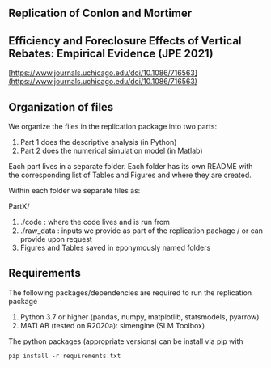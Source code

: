 ## Replication of Conlon and Mortimer
## Efficiency and Foreclosure Effects of Vertical Rebates: Empirical Evidence (JPE 2021)

[https://www.journals.uchicago.edu/doi/10.1086/716563](https://www.journals.uchicago.edu/doi/10.1086/716563)

## Organization of files

We organize the files in the replication package into two parts:
1. Part 1 does the descriptive analysis (in Python)
2. Part 2 does the numerical simulation model (in Matlab)

Each part lives in a separate folder. Each folder has its own README with the corresponding list of Tables and Figures and where they are created.

Within each folder we separate files as:

PartX/
1. ./code : where the code lives and is run from
2. ./raw_data : inputs we provide as part of the replication package / or can provide upon request
3. Figures and Tables saved in eponymously named folders

## Requirements

The following packages/dependencies are required to run the replication package
1. Python 3.7 or higher (pandas, numpy, matplotlib, statsmodels, pyarrow)
2. MATLAB (tested on R2020a): slmengine (SLM Toolbox)

The python packages (appropriate versions) can be install via pip with 

```
pip install -r requirements.txt
```
